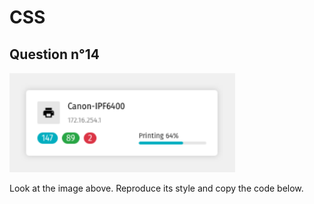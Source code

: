 # CSS

## Question n°14
![](template-css.png)  

Look at the image above. Reproduce its style and copy the code below.


